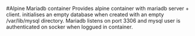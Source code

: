 #Alpine Mariadb container
Provides alpine container with mariadb server + client.
initialises an empty database when created with an empty /var/lib/mysql directory.
Mariadb listens on port 3306 and mysql user is authenticated on socker when loggued in container.


